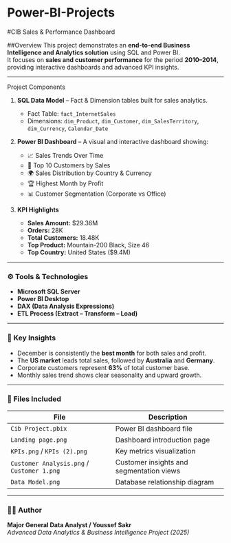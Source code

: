 # Power-BI-Projects
#CIB Sales & Performance Dashboard

##Overview
This project demonstrates an **end-to-end Business Intelligence and Analytics solution** using SQL and Power BI.  
It focuses on **sales and customer performance** for the period **2010–2014**, providing interactive dashboards and advanced KPI insights.

---

Project Components
1. **SQL Data Model** – Fact & Dimension tables built for sales analytics.  
   - Fact Table: `fact_InternetSales`  
   - Dimensions: `dim_Product`, `dim_Customer`, `dim_SalesTerritory`, `dim_Currency`, `Calendar_Date`

2. **Power BI Dashboard** – A visual and interactive dashboard showing:
   - 📈 Sales Trends Over Time  
   - 🧍 Top 10 Customers by Sales  
   - 🌍 Sales Distribution by Country & Currency  
   - 🏆 Highest Month by Profit  
   - 📊 Customer Segmentation (Corporate vs Office)

3. **KPI Highlights**
   - **Sales Amount:** $29.36M  
   - **Orders:** 28K  
   - **Total Customers:** 18.48K  
   - **Top Product:** Mountain-200 Black, Size 46  
   - **Top Country:** United States ($9.4M)

---

### ⚙️ Tools & Technologies
- **Microsoft SQL Server**
- **Power BI Desktop**
- **DAX (Data Analysis Expressions)**
- **ETL Process (Extract – Transform – Load)**

---

### 🧩 Key Insights
- December is consistently the **best month** for both sales and profit.  
- The **US market** leads total sales, followed by **Australia** and **Germany**.  
- Corporate customers represent **63%** of total customer base.  
- Monthly sales trend shows clear seasonality and upward growth.  

---

### 📂 Files Included
| File | Description |
|------|--------------|
| `Cib Project.pbix` | Power BI dashboard file |
| `Landing page.png` | Dashboard introduction page |
| `KPIs.png` / `KPIs (2).png` | Key metrics visualization |
| `Customer Analysis.png` / `Customer 1.png` | Customer insights and segmentation views |
| `Data Model.png` | Database relationship diagram |

---

### 🧑‍💻 Author
**Major General Data Analyst / Youssef Sakr**  
*Advanced Data Analytics & Business Intelligence Project (2025)*  

